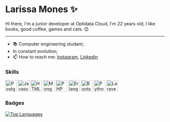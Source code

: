 

Larissa Mones :sparkles:
=============
Hi there, I'm a junior developer at Optidata Cloud, I'm 22 years old, I like books, good coffee, games and cats. 😊

-------------

- :books: Computer engineering studant;
- In constant evolution; 
- 📫 How to reach me: 
         [Instagram](https://www.instagram.com/larissamones/), [Linkedin](https://br.linkedin.com/in/larissa-mones-019753200)

### Skills

<p align="left">
<a href="https://www.postgresql.org/" target="_blank" rel="noreferrer"><img src="https://raw.githubusercontent.com/danielcranney/readme-generator/main/public/icons/skills/postgresql-colored.svg" width="36" height="36" alt="PostgreSQL" /></a>
<a href="https://developer.mozilla.org/en-US/docs/Web/JavaScript" target="_blank" rel="noreferrer"><img src="https://raw.githubusercontent.com/danielcranney/readme-generator/main/public/icons/skills/javascript-colored.svg" width="36" height="36" alt="Javascript" /></a>
<a href="https://developer.mozilla.org/en-US/docs/Glossary/HTML5" target="_blank" rel="noreferrer"><img src="https://raw.githubusercontent.com/danielcranney/readme-generator/main/public/icons/skills/html5-colored.svg" width="36" height="36" alt="HTML5" /></a>
<a href="https://www.mongodb.com/" target="_blank" rel="noreferrer"><img src="https://raw.githubusercontent.com/danielcranney/readme-generator/main/public/icons/skills/mongodb-colored.svg" width="36" height="36" alt="MongoDB" /></a>  
<a href="https://www.php.net/" target="_blank" rel="noreferrer"><img src="https://upload.wikimedia.org/wikipedia/commons/thumb/2/27/PHP-logo.svg/2048px-PHP-logo.svg.png" width="36" height="36" alt="PHP" /></a>  
<a href="https://www.erlang.org/" target="_blank" rel="noreferrer"><img src="https://upload.wikimedia.org/wikipedia/commons/thumb/9/93/Erlang_logo.svg/1200px-Erlang_logo.svg.png" width="36" height="36" alt="Erlang" /></a>
<a href="https://getbootstrap.com/" target="_blank" rel="noreferrer"><img src="https://upload.wikimedia.org/wikipedia/commons/thumb/b/b2/Bootstrap_logo.svg/2560px-Bootstrap_logo.svg.png" width="36" height="36" alt="Bootstrap" /></a>
<a href="https://www.python.org/" target="_blank" rel="noreferrer"><img src="https://upload.wikimedia.org/wikipedia/commons/c/c3/Python-logo-notext.svg" width="36" height="36" alt="Python" /></a>
<a href="https://laravel.com/" target="_blank" rel="noreferrer"><img src="https://upload.wikimedia.org/wikipedia/commons/thumb/9/9a/Laravel.svg/1200px-Laravel.svg.png" width="36" height="36" alt="Laravel" /></a>

      
</p>


### Badges

<a href="https://github.com/larimones" align="left"><img src="https://github-readme-stats.vercel.app/api/top-langs/?username=larimones&langs_count=10&title_color=0891b2&text_color=ffffff&icon_color=0891b2&bg_color=1c1917&hide_border=true&locale=en&custom_title=Top%20%Languages" alt="Top Languages" /></a>
